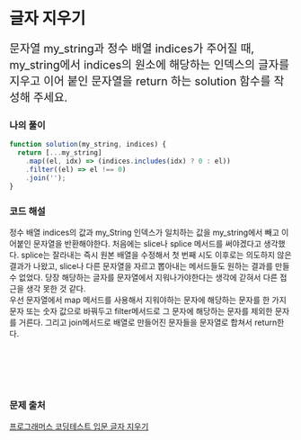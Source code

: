 # 글자 지우기

<p style='font-size: 20px'>
문자열 my_string과 정수 배열 indices가 주어질 때, my_string에서 indices의 원소에 해당하는 인덱스의 글자를 지우고 이어 붙인 문자열을 return 하는 solution 함수를 작성해 주세요.

</p>

### 나의 풀이

```javascript
function solution(my_string, indices) {
  return [...my_string]
    .map((el, idx) => (indices.includes(idx) ? 0 : el))
    .filter((el) => el !== 0)
    .join('');
}
```

### 코드 해설

정수 배열 indices의 값과 my_String 인덱스가 일치하는 값을 my_string에서 빼고 이어붙인 문자열을 반환해야한다.
처음에는 slice나 splice 메서드를 써야겠다고 생각했다. splice는 잘라내는 즉시 원본 배열을 수정해서 첫 번째 시도 이후로는 의도하지 않은 결과가 나왔고, slice나 다른 문자열을 자르고 뽑아내는 메서드들도 원하는 결과를 만들 수 없었다. 당장 해당하는 글자를 문자열에서 지워나가야한다는 생각에 갇혀서 다른 접근을 생각 못한 것 같다.
<br />
우선 문자열에서 map 메서드를 사용해서 지워야하는 문자에 해당하는 문자를 한 가지 문자 또는 숫자 값으로 바꿔두고 filter메서드로 그 문자에 해당하는 문자를 제외한 문자를 거른다.
그리고 join메서드로 배열로 만들어진 문자들을 문자열로 합쳐서 return한다.

<br />
<br />
<br />
<br />

### 문제 출처

<a href='https://school.programmers.co.kr/learn/courses/30/lessons/181900'>프로그래머스 코딩테스트 입문 글자 지우기</a>
